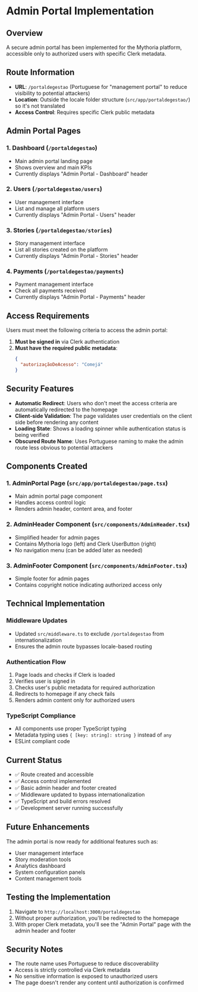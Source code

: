 # Admin Portal Implementation

## Overview
A secure admin portal has been implemented for the Mythoria platform, accessible only to authorized users with specific Clerk metadata.

## Route Information
- **URL**: `/portaldegestao` (Portuguese for "management portal" to reduce visibility to potential attackers)
- **Location**: Outside the locale folder structure (`src/app/portaldegestao/`) so it's not translated
- **Access Control**: Requires specific Clerk public metadata

## Admin Portal Pages

### 1. Dashboard (`/portaldegestao`)
- Main admin portal landing page
- Shows overview and main KPIs
- Currently displays "Admin Portal - Dashboard" header

### 2. Users (`/portaldegestao/users`)
- User management interface
- List and manage all platform users
- Currently displays "Admin Portal - Users" header

### 3. Stories (`/portaldegestao/stories`)
- Story management interface
- List all stories created on the platform
- Currently displays "Admin Portal - Stories" header

### 4. Payments (`/portaldegestao/payments`)
- Payment management interface
- Check all payments received
- Currently displays "Admin Portal - Payments" header

## Access Requirements
Users must meet the following criteria to access the admin portal:

1. **Must be signed in** via Clerk authentication
2. **Must have the required public metadata**:
   ```json
   {
     "autorizaçãoDeAcesso": "Comejá"
   }
   ```

## Security Features
- **Automatic Redirect**: Users who don't meet the access criteria are automatically redirected to the homepage
- **Client-side Validation**: The page validates user credentials on the client side before rendering any content
- **Loading State**: Shows a loading spinner while authentication status is being verified
- **Obscured Route Name**: Uses Portuguese naming to make the admin route less obvious to potential attackers

## Components Created

### 1. AdminPortal Page (`src/app/portaldegestao/page.tsx`)
- Main admin portal page component
- Handles access control logic
- Renders admin header, content area, and footer

### 2. AdminHeader Component (`src/components/AdminHeader.tsx`)
- Simplified header for admin pages
- Contains Mythoria logo (left) and Clerk UserButton (right)
- No navigation menu (can be added later as needed)

### 3. AdminFooter Component (`src/components/AdminFooter.tsx`)
- Simple footer for admin pages
- Contains copyright notice indicating authorized access only

## Technical Implementation

### Middleware Updates
- Updated `src/middleware.ts` to exclude `/portaldegestao` from internationalization
- Ensures the admin route bypasses locale-based routing

### Authentication Flow
1. Page loads and checks if Clerk is loaded
2. Verifies user is signed in
3. Checks user's public metadata for required authorization
4. Redirects to homepage if any check fails
5. Renders admin content only for authorized users

### TypeScript Compliance
- All components use proper TypeScript typing
- Metadata typing uses `{ [key: string]: string }` instead of `any`
- ESLint compliant code

## Current Status
- ✅ Route created and accessible
- ✅ Access control implemented
- ✅ Basic admin header and footer created
- ✅ Middleware updated to bypass internationalization
- ✅ TypeScript and build errors resolved
- ✅ Development server running successfully

## Future Enhancements
The admin portal is now ready for additional features such as:
- User management interface
- Story moderation tools
- Analytics dashboard
- System configuration panels
- Content management tools

## Testing the Implementation
1. Navigate to `http://localhost:3000/portaldegestao`
2. Without proper authorization, you'll be redirected to the homepage
3. With proper Clerk metadata, you'll see the "Admin Portal" page with the admin header and footer

## Security Notes
- The route name uses Portuguese to reduce discoverability
- Access is strictly controlled via Clerk metadata
- No sensitive information is exposed to unauthorized users
- The page doesn't render any content until authorization is confirmed
